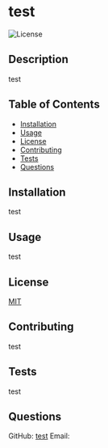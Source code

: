 # test

  
  ![License](https://img.shields.io/badge/License-MIT-blue.svg)
  
  
  ## Description
  test

  ## Table of Contents
  - [Installation](#installation)
  - [Usage](#usage)
  - [License](#license)
  - [Contributing](#contributing)
  - [Tests](#tests)
  - [Questions](#questions)

  ## Installation
  test

  ## Usage
  test

  
  ## License
  [MIT](https://opensource.org/licenses/MIT)
  

  ## Contributing
  test

  ## Tests
  test

  ## Questions
  GitHub: [test](https://github.com/test)
  Email: <test>
